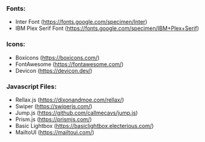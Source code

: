
### Fonts:
 - Inter Font (https://fonts.google.com/specimen/Inter)
 - IBM Plex Serif Font (https://fonts.google.com/specimen/IBM+Plex+Serif)

### Icons:
 - Boxicons (https://boxicons.com/)
 - FontAwesome (https://fontawesome.com/)
 - Devicon (https://devicon.dev/)
 
### Javascript Files:
 - Rellax.js (https://dixonandmoe.com/rellax/)
 - Swiper (https://swiperjs.com/)
 - Jump.js (https://github.com/callmecavs/jump.js)
 - Prism.js (https://prismjs.com/)
 - Basic Lightbox (https://basiclightbox.electerious.com/)
 - MailtoUI (https://mailtoui.com/)
